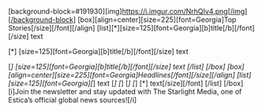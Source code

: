 [background-block=#191930][img]https://i.imgur.com/NrhQIv4.png[/img][/background-block]
[box][align=center][size=225][font=Georgia]Top Stories[/size][/font][/align]
[list][*][size=125][font=Georgia][b]title[/b][/font][/size]
text

[*] [size=125][font=Georgia][b]title[/b][/font][/size]
text

[*] [size=125][font=Georgia][b]title[/b][/font][/size]
text
[/list]
[/box]
[box]
[align=center][size=225][font=Georgia]Headlines[/font][/size][/align]
[list][size=125][font=Georgia][*] text
[*]
[*]
[*]
[*]
[*] text[/size][/font]
[/list]
[/box]
[i]Join the newsletter and stay updated with The Starlight Media, one of Estica’s official global news sources![/i]
